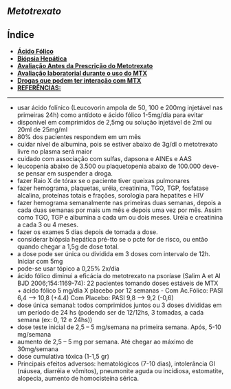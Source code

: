 ## ***Metotrexato***

## Índice

- [**Ácido Fólico**](cido-flico.md)
- [**Biópsia Hepática**](bipsia-heptica.md)
- [**Avaliação Antes da Prescrição do Metotrexato**](avaliao-antes-da-prescrio-do-metotrexato.md)
- [**Avaliação laboratorial durante o uso do MTX**](avaliao-laboratorial-durante-o-uso-do-mtx.md)
- [**Drogas que podem ter interação com MTX**](drogas-que-podem-ter-interao-com-mtx.md)
- [**REFERÊNCIAS:**](referncias.md)

---


- usar ácido folínico (Leucovorin ampola de 50, 100 e 200mg injetável nas primeiras 24h) como antídoto e ácido fólico 1-5mg/dia para evitar  
- disponível em comprimidos de 2,5mg ou solução injetável de 2ml ou 20ml de 25mg/ml  
- 80% dos pacientes respondem em um mês  
- cuidar nível de albumina, pois se estiver abaixo de 3g/dl o metotrexato livre no plasma será maior  
- cuidado com associação com sulfas, dapsona e AINEs e AAS  
- leucopenia abaixo de 3.500 ou plaquetopenia abaixo de 100.000 deve-se pensar em suspender a droga.  
- fazer Raio X de tórax se o paciente tiver queixas pulmonares  
- fazer hemograma, plaquetas, uréia, creatinina, TGO, TGP, fosfatase alcalina, proteínas totais e frações, sorologia para hepatites e HIV  
- fazer hemograma semanalmente nas primeiras duas semanas, depois a cada duas semanas por mais um mês e depois uma vez por mês. Assim como TGO, TGP e albumina a cada um ou dois meses. Uréia e creatinina a cada 3 ou 4 meses.  
- fazer os exames 5 dias depois de tomada a dose.  
- considerar biópsia hepática pré-tto se o pcte for de risco, ou então quando chegar a 1,5g de dose total.  
- a dose pode ser única ou dividida em 3 doses com intervalo de 12h. Iniciar com 5mg  
- pode-se usar tópico a 0,25% 2x/dia  
- ácido fólico diminui a eficácia do metotrexato na psoríase (Salim A et Al BJD 2006;154:1169-74): 22 pacientes tomando doses estáveis de MTX \+ ácido fólico 5 mg/dia X placebo por 12 semanas - Com Ac.Fólico: PASI 6,4 \--\> 10,8 (+4.4) Com Placebo: PASI 9,8 \--\> 9,2 (-0,6)  
- dose única semanal: todos comprimidos juntos ou 3 doses divididas em um período de 24 hs (podendo ser de 12/12hs, 3  tomadas, a cada semana (ex: 0, 12 e 24hs))  
- dose teste inicial de 2,5 – 5 mg/semana na primeira semana. Após, 5-10 mg/semana  
- aumento de 2,5 – 5 mg por semana. Até chegar ao máximo de 30mg/semana  
- dose cumulativa tóxica (1-1,5 gr)  
- Principais efeitos adversos: hematológicos (7-10 dias), intolerância GI (náusea, diarréia e vômitos), pneumonite aguda ou incidiosa, estomatite, alopecia, aumento de homocisteína sérica.

